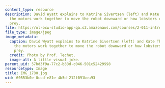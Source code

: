 ```yaml
---
content_type: resource
description: David Wyatt explains to Katrine Sivertsen (left) and Kate Thompson how
  the motors work together to move the robot downward or how lobsters catch their
  prey.
file: https://ol-ocw-studio-app-qa.s3.amazonaws.com/courses/2-011-introduction-to-ocean-science-and-engineering-spring-2006/60553b0e0ccde81e4b5d212f091bea93_IMG_1700.jpg
file_type: image/jpeg
image_metadata:
  caption: David Wyatt explains to Katrine Sivertsen (left) and Kate Thompson how
    the motors work together to move the robot downward or how lobsters catch their
    prey.
  credit: Photo by Prof. Techet.
  image-alt: A little visual joke.
parent_uid: 57bd3f9a-77c2-b33d-c046-501c52429998
resourcetype: Image
title: IMG_1700.jpg
uid: 60553b0e-0ccd-e81e-4b5d-212f091bea93
---
```

